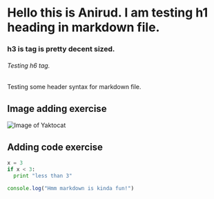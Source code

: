 # Hello this is Anirud. I am testing h1 heading in markdown file.
### h3 is tag is pretty decent sized.
###### Testing h6 tag.


Testing some header syntax for markdown file.


## Image adding exercise

![Image of Yaktocat](https://octodex.github.com/images/yaktocat.png)

## Adding code exercise

``` python
x = 3
if x < 3:
  print "less than 3"
```

``` javascript
console.log("Hmm markdown is kinda fun!")
```
